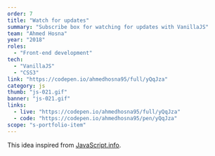 ```yaml
---
order: 7
title: "Watch for updates"
summary: "Subscribe box for watching for updates with VanillaJS"
team: "Ahmed Hosna"
year: "2018"
roles:
  - "Front-end development"
tech:
  - "VanillaJS"
  - "CSS3"
link: "https://codepen.io/ahmedhosna95/full/yQqJza"
category: js
thumb: "js-021.gif"
banner: "js-021.gif"
links:
  - live: "https://codepen.io/ahmedhosna95/full/yQqJza"
  - code: "https://codepen.io/ahmedhosna95/pen/yQqJza"
scope: "s-portfolio-item"
---
```


This idea inspired from [JavaScript.info](https://javascript.info/).